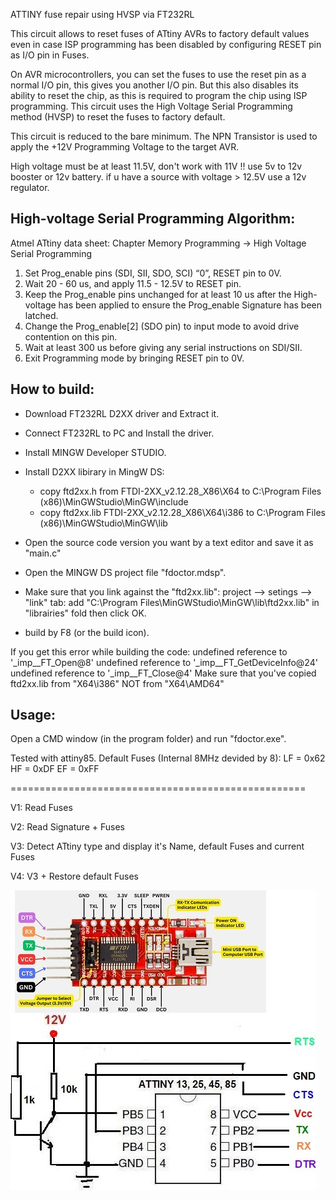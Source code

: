 ATTINY fuse repair using HVSP via FT232RL

This circuit allows to reset fuses of ATtiny AVRs to factory default values even in case ISP programming has been disabled by configuring RESET pin as I/O pin in Fuses.

On AVR microcontrollers, you can set the fuses to use the reset pin as a normal I/O pin, this gives you another I/O pin. But this also disables its ability to reset the chip, as this is required to program the chip using ISP programming.
This circuit uses the High Voltage Serial Programming method (HVSP) to reset the fuses to factory default.

This circuit is reduced to the bare minimum. The NPN Transistor is used to apply the +12V Programming Voltage to the target AVR. 

High voltage must be at least 11.5V, don't work with 11V !!
use 5v to 12v booster or 12v battery. if u have a source with voltage > 12.5V use a 12v regulator.


High-voltage Serial Programming Algorithm:
-----------------------------------------
  Atmel ATtiny data sheet: Chapter Memory Programming -> High Voltage Serial Programming 
  1. Set Prog_enable pins (SDI, SII, SDO, SCI) “0”, RESET pin to 0V.
  2. Wait 20 - 60 us, and apply 11.5 - 12.5V to RESET pin.
  3. Keep the Prog_enable pins unchanged for at least 10 us after the High-voltage has been
  applied to ensure the Prog_enable Signature has been latched.
  4. Change the Prog_enable[2] (SDO pin) to input mode to avoid drive contention on this pin.
  5. Wait at least 300 us before giving any serial instructions on SDI/SII.
  6. Exit Programming mode by bringing RESET pin to 0V.

How to build:
------------
* Download FT232RL D2XX driver and Extract it.
* Connect FT232RL to PC and Install the driver.
* Install MINGW Developer STUDIO.
* Install D2XX libirary in MingW DS:
	- copy ftd2xx.h  from FTDI-2XX_v2.12.28_X86\X64 to C:\Program Files (x86)\MinGWStudio\MinGW\include
	- copy ftd2xx.lib FTDI-2XX_v2.12.28_X86\X64\i386 to C:\Program Files (x86)\MinGWStudio\MinGW\lib
* Open the source code version you want by a text editor and save it as "main.c"
* Open the MINGW DS project file "fdoctor.mdsp".
* Make sure that you link against the "ftd2xx.lib":
		project --> setings --> "link" tab: 
		add "C:\Program Files\MinGWStudio\MinGW\lib\ftd2xx.lib" in "librairies" fold then click OK.

* build by F8 (or the build icon).

If you get this error while building the code:
	undefined reference to '_imp__FT_Open@8'
	undefined reference to '_imp__FT_GetDeviceInfo@24'
	undefined reference to '_imp__FT_Close@4'
Make sure that you've copied ftd2xx.lib from "X64\i386" NOT from "X64\AMD64"


Usage:
----
Open a CMD window (in the program folder) and run "fdoctor.exe".

Tested with attiny85.
Default Fuses (Internal 8MHz devided by 8):
LF = 0x62
HF = 0xDF
EF = 0xFF

===================================================

V1:
	Read Fuses

V2:
	Read Signature + Fuses

V3:
	Detect ATtiny type and display it's Name, default Fuses and current Fuses

V4:
	V3 + Restore default Fuses


![screenshot](circuit.JPG)
